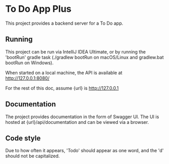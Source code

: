 To Do App Plus
============

This project provides a backend server for a To Do app.

Running
-------

This project can be run via IntelliJ IDEA Ultimate, or
by running the 'bootRun' gradle task (./gradlew bootRun
on macOS/Linux and gradlew.bat bootRun on Windows).

When started on a local machine, the API is available
at http://127.0.0.1:8080/

For the rest of this doc, assume {url} is http://127.0.0.1

Documentation
-------------

The project provides documentation in the form of
Swagger UI. The UI is hosted at {url}/api/documentation
and can be viewed via a browser.

Code style
----------

Due to how often it appears, 'Todo' should appear
as one word, and the 'd' should not be capitalized.

